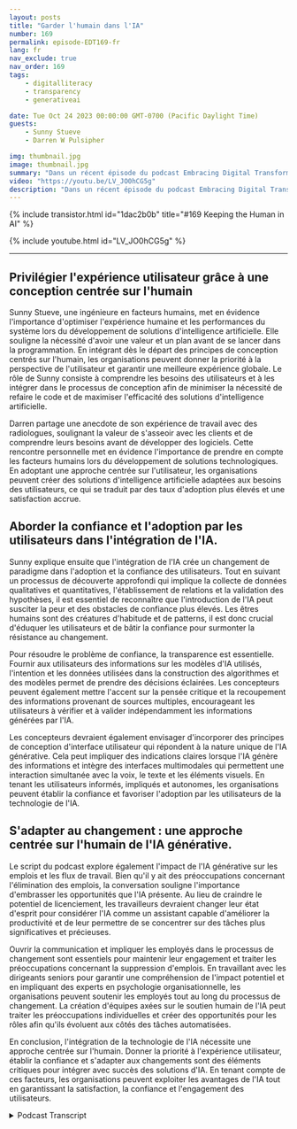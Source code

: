 ```yaml
---
layout: posts
title: "Garder l'humain dans l'IA"
number: 169
permalink: episode-EDT169-fr
lang: fr
nav_exclude: true
nav_order: 169
tags:
    - digitalliteracy
    - transparency
    - generativeai

date: Tue Oct 24 2023 00:00:00 GMT-0700 (Pacific Daylight Time)
guests:
    - Sunny Stueve
    - Darren W Pulsipher

img: thumbnail.jpg
image: thumbnail.jpg
summary: "Dans un récent épisode du podcast Embracing Digital Transformation, l'animateur Darren Pulsipher, architecte principal des solutions pour le secteur public chez Intel, interviewe Sunny Stueve, responsable de l'intelligence artificielle centrée sur l'humain chez Leidos. Le podcast explore l'importance de la conception centrée sur l'humain et de l'expérience utilisateur lors de l'intégration de la technologie d'intelligence artificielle."
video: "https://youtu.be/LV_JO0hCG5g"
description: "Dans un récent épisode du podcast Embracing Digital Transformation, l'animateur Darren Pulsipher, architecte principal des solutions pour le secteur public chez Intel, interviewe Sunny Stueve, responsable de l'intelligence artificielle centrée sur l'humain chez Leidos. Le podcast explore l'importance de la conception centrée sur l'humain et de l'expérience utilisateur lors de l'intégration de la technologie d'intelligence artificielle."
---
```


<div>
{% include transistor.html id="1dac2b0b" title="#169 Keeping the Human in AI" %}

{% include youtube.html id="LV_JO0hCG5g" %}
</div>

---

## Privilégier l'expérience utilisateur grâce à une conception centrée sur l'humain

Sunny Stueve, une ingénieure en facteurs humains, met en évidence l'importance d'optimiser l'expérience humaine et les performances du système lors du développement de solutions d'intelligence artificielle. Elle souligne la nécessité d'avoir une valeur et un plan avant de se lancer dans la programmation. En intégrant dès le départ des principes de conception centrés sur l'humain, les organisations peuvent donner la priorité à la perspective de l'utilisateur et garantir une meilleure expérience globale. Le rôle de Sunny consiste à comprendre les besoins des utilisateurs et à les intégrer dans le processus de conception afin de minimiser la nécessité de refaire le code et de maximiser l'efficacité des solutions d'intelligence artificielle.

Darren partage une anecdote de son expérience de travail avec des radiologues, soulignant la valeur de s'asseoir avec les clients et de comprendre leurs besoins avant de développer des logiciels. Cette rencontre personnelle met en évidence l'importance de prendre en compte les facteurs humains lors du développement de solutions technologiques. En adoptant une approche centrée sur l'utilisateur, les organisations peuvent créer des solutions d'intelligence artificielle adaptées aux besoins des utilisateurs, ce qui se traduit par des taux d'adoption plus élevés et une satisfaction accrue.

## Aborder la confiance et l'adoption par les utilisateurs dans l'intégration de l'IA.

Sunny explique ensuite que l'intégration de l'IA crée un changement de paradigme dans l'adoption et la confiance des utilisateurs. Tout en suivant un processus de découverte approfondi qui implique la collecte de données qualitatives et quantitatives, l'établissement de relations et la validation des hypothèses, il est essentiel de reconnaître que l'introduction de l'IA peut susciter la peur et des obstacles de confiance plus élevés. Les êtres humains sont des créatures d'habitude et de patterns, il est donc crucial d'éduquer les utilisateurs et de bâtir la confiance pour surmonter la résistance au changement.

Pour résoudre le problème de confiance, la transparence est essentielle. Fournir aux utilisateurs des informations sur les modèles d'IA utilisés, l'intention et les données utilisées dans la construction des algorithmes et des modèles permet de prendre des décisions éclairées. Les concepteurs peuvent également mettre l'accent sur la pensée critique et la recoupement des informations provenant de sources multiples, encourageant les utilisateurs à vérifier et à valider indépendamment les informations générées par l'IA.

Les concepteurs devraient également envisager d'incorporer des principes de conception d'interface utilisateur qui répondent à la nature unique de l'IA générative. Cela peut impliquer des indications claires lorsque l'IA génère des informations et intègre des interfaces multimodales qui permettent une interaction simultanée avec la voix, le texte et les éléments visuels. En tenant les utilisateurs informés, impliqués et autonomes, les organisations peuvent établir la confiance et favoriser l'adoption par les utilisateurs de la technologie de l'IA.

## S'adapter au changement : une approche centrée sur l'humain de l'IA générative.

Le script du podcast explore également l'impact de l'IA générative sur les emplois et les flux de travail. Bien qu'il y ait des préoccupations concernant l'élimination des emplois, la conversation souligne l'importance d'embrasser les opportunités que l'IA présente. Au lieu de craindre le potentiel de licenciement, les travailleurs devraient changer leur état d'esprit pour considérer l'IA comme un assistant capable d'améliorer la productivité et de leur permettre de se concentrer sur des tâches plus significatives et précieuses.

Ouvrir la communication et impliquer les employés dans le processus de changement sont essentiels pour maintenir leur engagement et traiter les préoccupations concernant la suppression d'emplois. En travaillant avec les dirigeants seniors pour garantir une compréhension de l'impact potentiel et en impliquant des experts en psychologie organisationnelle, les organisations peuvent soutenir les employés tout au long du processus de changement. La création d'équipes axées sur le soutien humain de l'IA peut traiter les préoccupations individuelles et créer des opportunités pour les rôles afin qu'ils évoluent aux côtés des tâches automatisées.

En conclusion, l'intégration de la technologie de l'IA nécessite une approche centrée sur l'humain. Donner la priorité à l'expérience utilisateur, établir la confiance et s'adapter aux changements sont des éléments critiques pour intégrer avec succès des solutions d'IA. En tenant compte de ces facteurs, les organisations peuvent exploiter les avantages de l'IA tout en garantissant la satisfaction, la confiance et l'engagement des utilisateurs.



<details>
<summary> Podcast Transcript </summary>

<p></p>

</details>

